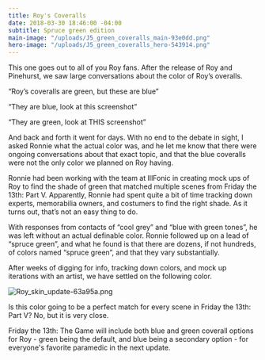 ```yaml
---
title: Roy's Coveralls
date: 2018-03-30 18:46:00 -04:00
subtitle: Spruce green edition
main-image: "/uploads/J5_green_coveralls_main-93e0dd.png"
hero-image: "/uploads/J5_green_coveralls_hero-543914.png"
---
```


This one goes out to all of you Roy fans. After the release of Roy and Pinehurst, we saw large conversations about the color of Roy’s overalls. 
 
“Roy’s coveralls are green, but these are blue”
 
“They are blue, look at this screenshot”
 
“They are green, look at THIS screenshot”
 
And back and forth it went for days. With no end to the debate in sight, I asked Ronnie what the actual color was, and he let me know that there were ongoing conversations about that exact topic, and that the blue coveralls were not the only color we planned on Roy having.
 
Ronnie had been working with the team at IllFonic in creating mock ups of Roy to find the shade of green that matched multiple scenes from Friday the 13th: Part V. Apparently, Ronnie had spent quite a bit of time tracking down experts, memorabilia owners, and costumers to find the right shade. As it turns out, that’s not an easy thing to do. 
 
With responses from contacts of “cool grey” and “blue with green tones”, he was left without an actual definable color. Ronnie followed up on a lead of “spruce green”, and what he found is that there are dozens, if not hundreds, of colors named “spruce green”, and that they vary substantially.
 
After weeks of digging for info, tracking down colors, and mock up iterations with an artist, we have settled on the following color.
 
![Roy_skin_update-63a95a.png](/uploads/Roy_skin_update-63a95a.png)
 
Is this color going to be a perfect match for every scene in Friday the 13th: Part V? No, but it is very close. 
 
Friday the 13th: The Game will include both blue and green coverall options for Roy - green being the default, and blue being a secondary option - for everyone's favorite paramedic in the next update.